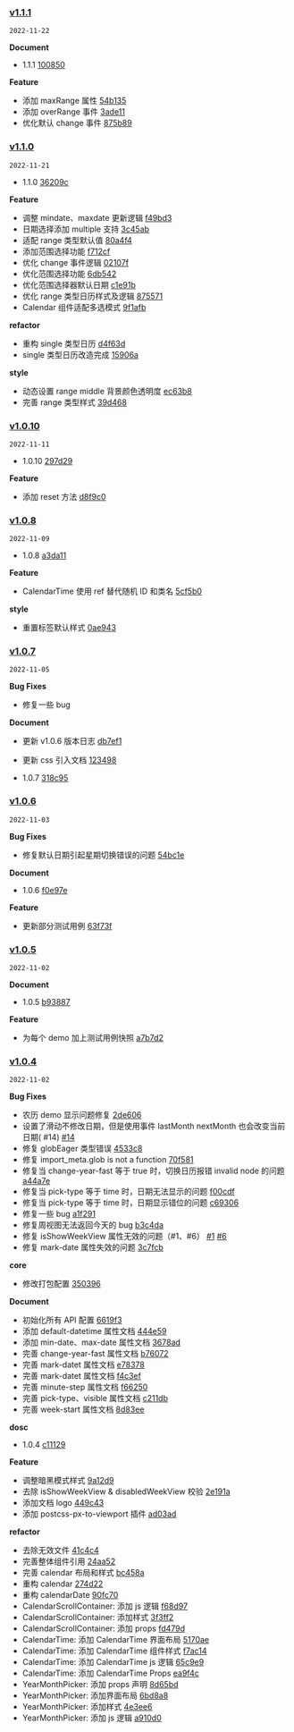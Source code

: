 ### [v1.1.1](https://github.com/TangSY/vue3-hash-calendar/compare/v1.1.0...v1.1.1)

`2022-11-22`

**Document**

- 1.1.1 [100850](https://github.com/TangSY/vue3-hash-calendar/commit/1008503c312e290aef48b3d2804a2057cfa03d33)

**Feature**

- 添加 maxRange 属性 [54b135](https://github.com/TangSY/vue3-hash-calendar/commit/54b1351cf542b9b88df256bd449016fe7c2693fa)
- 添加 overRange 事件 [3ade11](https://github.com/TangSY/vue3-hash-calendar/commit/3ade11764b1cce4bdd2b823783849907afc9aee8)
- 优化默认 change 事件 [875b89](https://github.com/TangSY/vue3-hash-calendar/commit/875b89470371d35c6fa5df9c4e1953066f1b64bc)

### [v1.1.0](https://github.com/TangSY/vue3-hash-calendar/compare/v1.0.11...v1.1.0)

`2022-11-21`

- 1.1.0 [36209c](https://github.com/TangSY/vue3-hash-calendar/commit/36209c14069274ba811beade9c25c5b4105736e8)

**Feature**

- 调整 mindate、maxdate 更新逻辑 [f49bd3](https://github.com/TangSY/vue3-hash-calendar/commit/f49bd3112da2ca26a496ac1ba9d6a2c9b5a130ef)
- 日期选择添加 multiple 支持 [3c45ab](https://github.com/TangSY/vue3-hash-calendar/commit/3c45ab32ce76fccfe1c3f96c4c5fc44464684a9c)
- 适配 range 类型默认值 [80a4f4](https://github.com/TangSY/vue3-hash-calendar/commit/80a4f4747601a217398240e62ce87cd02ba43996)
- 添加范围选择功能 [f712cf](https://github.com/TangSY/vue3-hash-calendar/commit/f712cf1981310edad4ec97cc86fbafdd3bf2ee80)
- 优化 change 事件逻辑 [02107f](https://github.com/TangSY/vue3-hash-calendar/commit/02107fc67a50c80e2ecbf15343d780fa9d63b764)
- 优化范围选择功能 [6db542](https://github.com/TangSY/vue3-hash-calendar/commit/6db54200afd53792e3e93a471ddc0bfe55717798)
- 优化范围选择器默认日期 [c1e91b](https://github.com/TangSY/vue3-hash-calendar/commit/c1e91bac1825182f8195c2ee624ebeb55c5f0161)
- 优化 range 类型日历样式及逻辑 [875571](https://github.com/TangSY/vue3-hash-calendar/commit/875571cf52c162969690c7d674a037e07f31d1e8)
- Calendar 组件适配多选模式 [9f1afb](https://github.com/TangSY/vue3-hash-calendar/commit/9f1afbab01a34f688034d5ea827e3d33f5305303)

**refactor**

- 重构 single 类型日历 [d4f63d](https://github.com/TangSY/vue3-hash-calendar/commit/d4f63d38f08a34ae6086e44bc2b5a539a00c78ea)
- single 类型日历改造完成 [15906a](https://github.com/TangSY/vue3-hash-calendar/commit/15906a6d7f1295b4414b64acfac97822a0c4f73f)

**style**

- 动态设置 range middle 背景颜色透明度 [ec63b8](https://github.com/TangSY/vue3-hash-calendar/commit/ec63b8a52db5bfe808969173078cbf35a62291c2)
- 完善 range 类型样式 [39d468](https://github.com/TangSY/vue3-hash-calendar/commit/39d468bf8ae6a11164b3ce904994e3a014296d3a)

### [v1.0.10](https://github.com/TangSY/vue3-hash-calendar/compare/v1.0.9...v1.0.10)

`2022-11-11`

- 1.0.10 [297d29](https://github.com/TangSY/vue3-hash-calendar/commit/297d29a516f587033cdfd6fc6ee8c9a7bc130025)

**Feature**

- 添加 reset 方法 [d8f9c0](https://github.com/TangSY/vue3-hash-calendar/commit/d8f9c066351ea562b92f67731e38779662a8255a)

### [v1.0.8](https://github.com/TangSY/vue3-hash-calendar/compare/v1.0.7...v1.0.8)

`2022-11-09`

- 1.0.8 [a3da11](https://github.com/TangSY/vue3-hash-calendar/commit/a3da113fceb676a2c945b41efeea2887ecf88dd8)

**Feature**

- CalendarTime 使用 ref 替代随机 ID 和类名 [5cf5b0](https://github.com/TangSY/vue3-hash-calendar/commit/5cf5b05b80ea92d204bfdbae5384c6b095898b3b)

**style**

- 重置标签默认样式 [0ae943](https://github.com/TangSY/vue3-hash-calendar/commit/0ae943ba5aa16ccc63bca95a647e573bb5b011dc)

### [v1.0.7](https://github.com/TangSY/vue3-hash-calendar/compare/v1.0.6...v1.0.7)

`2022-11-05`

**Bug Fixes**

- 修复一些 bug

**Document**

- 更新 v1.0.6 版本日志 [db7ef1](https://github.com/TangSY/vue3-hash-calendar/commit/db7ef1ae95b0a0054e4c96e5e586618b89e79bb3)
- 更新 css 引入文档 [123498](https://github.com/TangSY/vue3-hash-calendar/commit/123498e5fcda9d88ac199c0f5db3cc7ad32f14c6)

- 1.0.7 [318c95](https://github.com/TangSY/vue3-hash-calendar/commit/318c95ed74cd4a020684374785a27c8f01eff409)

### [v1.0.6](https://github.com/TangSY/vue3-hash-calendar/compare/v1.0.5...v1.0.6)

`2022-11-03`

**Bug Fixes**

- 修复默认日期引起星期切换错误的问题 [54bc1e](https://github.com/TangSY/vue3-hash-calendar/commit/54bc1e65abaf987e84f0e306d2fca90e8d1b2a66)

**Document**

- 1.0.6 [f0e97e](https://github.com/TangSY/vue3-hash-calendar/commit/f0e97e973ceb9d87ebc2a1c84a104123ee8d04e8)

**Feature**

- 更新部分测试用例 [63f73f](https://github.com/TangSY/vue3-hash-calendar/commit/63f73fe05c27c02a4a30540229e7989834324b14)

### [v1.0.5](https://github.com/TangSY/vue3-hash-calendar/compare/v1.0.4...v1.0.5)

`2022-11-02`

**Document**

- 1.0.5 [b93887](https://github.com/TangSY/vue3-hash-calendar/commit/b9388729b42d7fbea1783a3615d4e56dbad9fdfc)

**Feature**

- 为每个 demo 加上测试用例快照 [a7b7d2](https://github.com/TangSY/vue3-hash-calendar/commit/a7b7d23a04b95ea0e9317cf643d557b8594e3e86)

### [v1.0.4](https://github.com/TangSY/vue3-hash-calendar/compare/f7cc6f9b92fb2176262c0badbf878736be779159...v1.0.4)

`2022-11-02`

**Bug Fixes**

- 农历 demo 显示问题修复 [2de606](https://github.com/TangSY/vue3-hash-calendar/commit/2de606bf02b38e9df280b30fc3f293cd46b179ca)
- 设置了滑动不修改日期，但是使用事件 lastMonth nextMonth 也会改变当前日期( #14) [#14](https://github.com/TangSY/vue3-hash-calendar/issues/14)
- 修复 globEager 类型错误 [4533c8](https://github.com/TangSY/vue3-hash-calendar/commit/4533c89851447b9b2bf91e7b778181d2c5e2aa5c)
- 修复 import_meta.glob is not a function [70f581](https://github.com/TangSY/vue3-hash-calendar/commit/70f58111fe024d097c5e403fea98f6364939bd0b)
- 修复当 change-year-fast 等于 true 时，切换日历报错 invalid node 的问题 [a44a7e](https://github.com/TangSY/vue3-hash-calendar/commit/a44a7eb1f32bba28cd00bd33c082a523fd158bd9)
- 修复当 pick-type 等于 time 时，日期无法显示的问题 [f00cdf](https://github.com/TangSY/vue3-hash-calendar/commit/f00cdf60cc9e50582b298f7ec0bd5fb631677986)
- 修复当 pick-type 等于 time 时，日期显示错位的问题 [c69306](https://github.com/TangSY/vue3-hash-calendar/commit/c69306e63604e272dbc66c0a04d7ae1e5f4d2123)
- 修复一些 bug [a1f291](https://github.com/TangSY/vue3-hash-calendar/commit/a1f29164283a2ddafe63e96c307c1afbe677d5c1)
- 修复周视图无法返回今天的 bug [b3c4da](https://github.com/TangSY/vue3-hash-calendar/commit/b3c4da7658835f3b4dbfd5b7779128eaf76aad3c)
- 修复 isShowWeekView 属性无效的问题（#1、#6） [#1](https://github.com/TangSY/vue3-hash-calendar/issues/1) [#6](https://github.com/TangSY/vue3-hash-calendar/issues/6)
- 修复 mark-date 属性失效的问题 [3c7fcb](https://github.com/TangSY/vue3-hash-calendar/commit/3c7fcb25cf8533003cdb155dbc1c3e1a5c718358)

**core**

- 修改打包配置 [350396](https://github.com/TangSY/vue3-hash-calendar/commit/35039677e1d8e45f7808c657938334553468e802)

**Document**

- 初始化所有 API 配置 [6619f3](https://github.com/TangSY/vue3-hash-calendar/commit/6619f3d2d78118fa6667aa36579d9a7bb3d1e613)
- 添加 default-datetime 属性文档 [444e59](https://github.com/TangSY/vue3-hash-calendar/commit/444e594fe88c8bb6167f8ec70130a2d57a262575)
- 添加 min-date、max-date 属性文档 [3678ad](https://github.com/TangSY/vue3-hash-calendar/commit/3678adf31f374ea5000d0e6b36cc3d1bc9aa287e)
- 完善 change-year-fast 属性文档 [b76072](https://github.com/TangSY/vue3-hash-calendar/commit/b76072e751487f3f91773c35f64ee561ff383b75)
- 完善 mark-datet 属性文档 [e78378](https://github.com/TangSY/vue3-hash-calendar/commit/e7837824c5d1feb0ecd117c294bd5c352b8efd9a)
- 完善 mark-datet 属性文档 [f4c3ef](https://github.com/TangSY/vue3-hash-calendar/commit/f4c3efa2e11dfdfbff4cf7ef35c722ee5bb81a86)
- 完善 minute-step 属性文档 [f66250](https://github.com/TangSY/vue3-hash-calendar/commit/f662508b65d8420bee636e78c9a8129a031388be)
- 完善 pick-type、visible 属性文档 [c211db](https://github.com/TangSY/vue3-hash-calendar/commit/c211db4b71f84955409519ca5e4c040d83950315)
- 完善 week-start 属性文档 [8d83ee](https://github.com/TangSY/vue3-hash-calendar/commit/8d83ee924d41a6d6a44d418f667cece6a097bf88)

**dosc**

- 1.0.4 [c11129](https://github.com/TangSY/vue3-hash-calendar/commit/c11129ac59c274bfb43412d1796d83765bc769a5)

**Feature**

- 调整暗黑模式样式 [9a12d9](https://github.com/TangSY/vue3-hash-calendar/commit/9a12d999b9c868eb0df2d081bbafb8dc5b158309)
- 去除 isShowWeekView & disabledWeekView 校验 [2e191a](https://github.com/TangSY/vue3-hash-calendar/commit/2e191ad292a95d572f5e810011712ff1f4784116)
- 添加文档 logo [449c43](https://github.com/TangSY/vue3-hash-calendar/commit/449c43e361b8fc649460609e293e6cec046b85c8)
- 添加 postcss-px-to-viewport 插件 [ad03ad](https://github.com/TangSY/vue3-hash-calendar/commit/ad03ad3b88435955bd2808788d48dfb2d0647886)

**refactor**

- 去除无效文件 [41c4c4](https://github.com/TangSY/vue3-hash-calendar/commit/41c4c429d3b51e4c4113dc3f49b3d55332363c5b)
- 完善整体组件引用 [24aa52](https://github.com/TangSY/vue3-hash-calendar/commit/24aa52e944e2172a86526dc078238499e20bc74b)
- 完善 calendar 布局和样式 [bc458a](https://github.com/TangSY/vue3-hash-calendar/commit/bc458adf38f9c7f0ffb91867b5f480fdf52e6d25)
- 重构 calendar [274d22](https://github.com/TangSY/vue3-hash-calendar/commit/274d2260245e72223cd4c8ffb4068729a396f167)
- 重构 calendarDate [90fc70](https://github.com/TangSY/vue3-hash-calendar/commit/90fc70ea515beece39150e2d6e33ff7d54d18288)
- CalendarScrollContainer: 添加 js 逻辑 [f68d97](https://github.com/TangSY/vue3-hash-calendar/commit/f68d97ea9ecdfd8efeca4bb46693b1c0215dc13e)
- CalendarScrollContainer: 添加样式 [3f3ff2](https://github.com/TangSY/vue3-hash-calendar/commit/3f3ff2698bf1c77de8b7a2f57262cbadec32bd2e)
- CalendarScrollContainer: 添加 props [fd479d](https://github.com/TangSY/vue3-hash-calendar/commit/fd479dbb91bdc1a7b7ef739287e5be0abab5cb93)
- CalendarTime: 添加 CalendarTime 界面布局 [5170ae](https://github.com/TangSY/vue3-hash-calendar/commit/5170aebb38290b259b76ed73b8713755cd543328)
- CalendarTime: 添加 CalendarTime 组件样式 [f7ac14](https://github.com/TangSY/vue3-hash-calendar/commit/f7ac14685d17a9ee0f57c6145d23d49afba2e33a)
- CalendarTime: 添加 CalendarTime js 逻辑 [65c9e9](https://github.com/TangSY/vue3-hash-calendar/commit/65c9e9ddd047c0d37a4f599565cee9e31c0974f3)
- CalendarTime: 添加 CalendarTime Props [ea9f4c](https://github.com/TangSY/vue3-hash-calendar/commit/ea9f4cca43ead1e55fca19a07043aa5e20dea527)
- YearMonthPicker: 添加 props 声明 [8d65bd](https://github.com/TangSY/vue3-hash-calendar/commit/8d65bd682445da7d106fcdbce91da406128e7a20)
- YearMonthPicker: 添加界面布局 [6bd8a8](https://github.com/TangSY/vue3-hash-calendar/commit/6bd8a81953921ced97e87dc3f2148048c5525985)
- YearMonthPicker: 添加样式 [4e3ee6](https://github.com/TangSY/vue3-hash-calendar/commit/4e3ee692dd8e4b2954335c984bcbb19d8a37aef2)
- YearMonthPicker: 添加 js 逻辑 [a910d0](https://github.com/TangSY/vue3-hash-calendar/commit/a910d0fa9614e615117fa07ca8262d4e7653390f)
